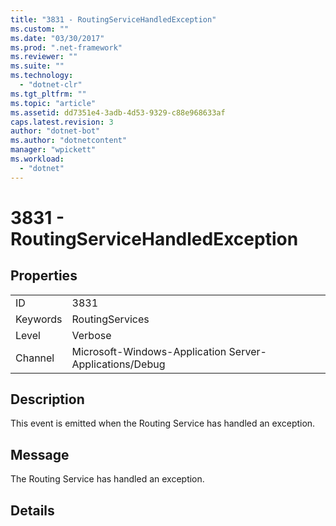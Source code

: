 ```yaml
---
title: "3831 - RoutingServiceHandledException"
ms.custom: ""
ms.date: "03/30/2017"
ms.prod: ".net-framework"
ms.reviewer: ""
ms.suite: ""
ms.technology: 
  - "dotnet-clr"
ms.tgt_pltfrm: ""
ms.topic: "article"
ms.assetid: dd7351e4-3adb-4d53-9329-c88e968633af
caps.latest.revision: 3
author: "dotnet-bot"
ms.author: "dotnetcontent"
manager: "wpickett"
ms.workload: 
  - "dotnet"
---
```

# 3831 - RoutingServiceHandledException
## Properties  
  
|||  
|-|-|  
|ID|3831|  
|Keywords|RoutingServices|  
|Level|Verbose|  
|Channel|Microsoft-Windows-Application Server-Applications/Debug|  
  
## Description  
 This event is emitted when the Routing Service has handled an exception.  
  
## Message  
 The Routing Service has handled an exception.  
  
## Details
